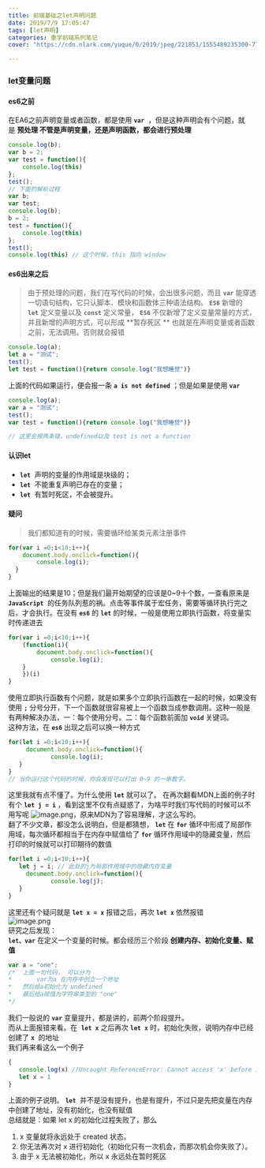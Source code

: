 ```yaml
---
title: 前端基础之let声明问题
date: 2019/7/9 17:05:47 
tags: [let声明]
categories: 重学前端系列笔记
cover: "https://cdn.nlark.com/yuque/0/2019/jpeg/221851/1555489235300-77ec8cfd-2be0-448e-a3d3-9dead9ff2d33.jpeg"

---
```


<a name="yuvss"></a>
### let变量问题
<a name="Cywoi"></a>
#### es6之前
在EA6之前声明变量或者函数，都是使用 **`var`**  ，但是这种声明会有个问题，就是 **预处理 **不管是声明变量，还是声明函数，都会进行**预处理**  
```javascript
console.log(b);
var b = 2;
var test = function(){
	console.log(this)
};
test();
// 下面的解析过程
var b;
var test;
console.log(b);
b = 2;
test = function(){
	console.log(this)
};
test();
console.log(this) // 这个时候，this 指向 window
```
<a name="6PlZP"></a>
#### es6出来之后
> 由于预处理的问题，我们在写代码的时候，会出很多问题，而且 **`var`** 能穿透一切语句结构，它只认脚本、模块和函数体三种语法结构。 **`ES6`** 新增的 **`let`** 定义变量以及 **`const`** 定义常量， **`ES6`** 不仅新增了定义变量常量的方式，并且新增的声明方式，可以形成 **暂存死区 ** 也就是在声明变量或者函数之前，无法调用。否则就会报错

```javascript
console.log(a);
let a = "测试";
test();
let test = function(){return console.log("我想睡觉")}
```
上面的代码如果运行，便会报一条 **`a is not defined`** ；但是如果是使用 **`var`** 
```javascript
console.log(a);
var a = "测试";
test();
var test = function(){return console.log("我想睡觉")}

// 这里会报两条错，undefined以及 test is not a function
```
<a name="gZ4Dr"></a>
#### 认识let

- **`let`**  声明的变量的作用域是块级的；
- **`let`**  不能重复声明已存在的变量；
- **`let`**  有暂时死区，不会被提升。
<a name="6uHWo"></a>
#### 疑问
> 我们都知道有的时候，需要循环给某类元素注册事件

```javascript
for(var i =0;i<10;i++){
	document.body.onclick=function(){
		console.log(i);	
  }
}
```
上面输出的结果是10；但是我们最开始期望的应该是0~9十个数，一查看原来是 **`JavaScript`**  的任务队列惹的祸。点击等事件属于宏任务，需要等循环执行完之后，才会执行。在没有 **`es6`** 的 **`let`** 的时候，一般是使用立即执行函数，将变量实时传递进去
```javascript
for(var i =0;i<10;i++){
	(function(i){
		document.body.onclick=function(){
			console.log(i);	
  	}
	})(i)	
}
```
使用立即执行函数有个问题，就是如果多个立即执行函数在一起的时候，如果没有使用 **`;`** 分号分开，下一个函数就很容易被上一个函数当成参数调用。这种一般是有两种解决办法，一：每个使用分号。二：每个函数前面加 **`void`** 关键词。<br />这种方法，在 **`es6`** 出现之后可以换一种方式
```javascript
for(let i =0;i<10;i++){
	 document.body.onclick=function(){
			console.log(i);	
   }
}
// 当你运行这个代码的时候，你会发现可以打出 0~9 的一串数字。
```
这里我就有点不懂了。为什么使用 **`let`** 就可以了。 在再次翻看MDN上面的例子时有个 **`let j = i`** ，看到这里不仅有点疑惑了，为啥平时我们写代码的时候可以不用写呢 ![image.png](https://cdn.nlark.com/yuque/0/2019/png/221851/1562593617300-71cc952b-7bf5-429b-b2a2-2e04f80921e0.png#align=left&display=inline&height=97&name=image.png&originHeight=224&originWidth=240&size=48660&status=done&width=104)，原来MDN为了容易理解，才这么写的。<br />翻了不少文章，都没怎么说明白，但是都猜想， **`let`** 在 **`for`** 循环中形成了局部作用域，每次循环都相当于在内存中赋值给了 **`for`** 循环作用域中的隐藏变量，然后打印的时候就可以打印期待的数值
```javascript
for(let i =0;i<10;i++){
   let j = i; // 此处的j为局部作用域中的隐藏内存变量
	 document.body.onclick=function(){
			console.log(j);	
   }
}
```
这里还有个疑问就是 **`let x = x`** 报错之后，再次 **`let x`** 依然报错<br />![image.png](https://cdn.nlark.com/yuque/0/2019/png/221851/1562659321374-c55608d9-beb3-4a84-89fb-13867c6eecd7.png#align=left&display=inline&height=293&name=image.png&originHeight=293&originWidth=743&size=21274&status=done&width=743)<br />研究之后发现：<br />**`let、var`** 在定义一个变量的时候。都会经历三个阶段 **创建内存、初始化变量、赋值**
```javascript
var a = "one";
/*  上面一句代码， 可以分为
*		var为a 在内存中创立一个地址
*   然后给a初始化为 undefined
*   最后给a赋值为字符串类型的 "one"
*/
```
我们一般说的 **`var`** 变量提升，都是讲的，前两个阶段提升。<br />而从上面报错来看。在  **`let x`** 之后再次 **`let x`** 时，初始化失败，说明内存中已经创建了 **`x`**  的地址<br />我们再来看这么一个例子
```javascript
{
   console.log(x) //Uncaught ReferenceError: Cannot access 'x' before initialization
   let x = 1
}
```
上面的例子说明。 **`let`**  并不是没有提升，也是有提升，不过只是先把变量在内存中创建了地址，没有初始化，也没有赋值<br />总结就是：如果 let x 的初始化过程失败了，那么

1. x 变量就将永远处于 created 状态。
1. 你无法再次对 x 进行初始化（初始化只有一次机会，而那次机会你失败了）。
1. 由于 x 无法被初始化，所以 x 永远处在暂时死区






